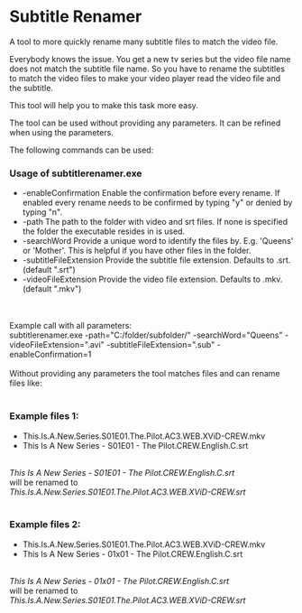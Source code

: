 # Subtitle Renamer
A tool to more quickly rename many subtitle files to match the video file.

Everybody knows the issue. You get a new tv series but the video file name does not match the subtitle file name.
So you have to rename the subtitles to match the video files to make your video player read the video file and the subtitle.

This tool will help you to make this task more easy.
    
The tool can be used without providing any parameters. It can be refined when using the parameters.

The following commands can be used:
<h3>Usage of subtitlerenamer.exe</h3>
<ul>
  <li>-enableConfirmation
    	Enable the confirmation before every rename. If enabled every rename needs to be confirmed by typing "y" or denied by typing "n".</li>
  <li>-path
    	The path to the folder with video and srt files. If none is specified the folder the executable resides in is used.</li>
  <li>-searchWord
    	Provide a unique word to identify the files by. E.g. 'Queens' or 'Mother'. This is helpful if you have other files in the folder.</li>
  <li>-subtitleFileExtension
    	Provide the subtitle file extension. Defaults to .srt. (default ".srt")</li>
  <li>-videoFileExtension
    	Provide the video file extension. Defaults to .mkv. (default ".mkv")</li>
</ul>
<br><br>
Example call with all parameters:<br>
subtitlerenamer.exe -path="C:/folder/subfolder/" -searchWord="Queens" -videoFileExtension=".avi" -subtitleFileExtension=".sub" -enableConfirmation=1
<br><br>
Without providing any parameters the tool matches files and can rename files like:
<br><br>
<h3>Example files 1:</h3>
<ul>
<li>This.Is.A.New.Series.S01E01.The.Pilot.AC3.WEB.XViD-CREW.mkv</li>
<li>This Is A New Series - S01E01 - The Pilot.CREW.English.C.srt</li>
</ul>
<br>
<i>This Is A New Series - S01E01 - The Pilot.CREW.English.C.srt</i>
<br>will be renamed to<br>
<i>This.Is.A.New.Series.S01E01.The.Pilot.AC3.WEB.XViD-CREW.srt</i>
<br>
<br>
<h3>Example files 2:</h3>
<ul>
<li>This.Is.A.New.Series.S01E01.The.Pilot.AC3.WEB.XViD-CREW.mkv</li>
<li>This Is A New Series - 01x01 - The Pilot.CREW.English.C.srt</li>
</ul>
<br>
<i>This Is A New Series - 01x01 - The Pilot.CREW.English.C.srt</i>
<br>will be renamed to<br>
<i>This.Is.A.New.Series.S01E01.The.Pilot.AC3.WEB.XViD-CREW.srt</i>
